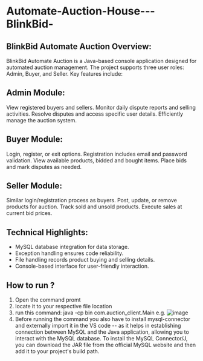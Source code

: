 # Automate-Auction-House---BlinkBid-

## BlinkBid Automate Auction Overview:

BlinkBid Automate Auction is a Java-based console application designed for automated auction management. The project supports three user roles: Admin, Buyer, and Seller. Key features include:

## Admin Module:
View registered buyers and sellers.
Monitor daily dispute reports and selling activities.
Resolve disputes and access specific user details.
Efficiently manage the auction system.
<br>
## Buyer Module:
Login, register, or exit options.
Registration includes email and password validation.
View available products, bidded and bought items.
Place bids and mark disputes as needed.
<br>
## Seller Module:
Similar login/registration process as buyers.
Post, update, or remove products for auction.
Track sold and unsold products.
Execute sales at current bid prices.
<br>
## Technical Highlights:
- MySQL database integration for data storage.
- Exception handling ensures code reliability.
- File handling records product buying and selling details.
- Console-based interface for user-friendly interaction.

## How to run ?
1. Open the command promt
2. locate it to your respective file location
3. run this command:  java -cp bin com.auction_client.Main
   e.g. 
![image](https://github.com/nihar004/Automate-Auction-House---BlinkBid-/assets/153357208/e74413b0-a15d-4536-9aa9-333f78f2ecbb)
4. Before running the command you also have to install mysql-connector and externally import it in the VS code
  -- as it helps in establishing connection between MySQL and the Java application, allowing you to interact with the MySQL database. To install the MySQL Connector/J, you can download the JAR file from the official MySQL website and then add it to your project's build path. 

